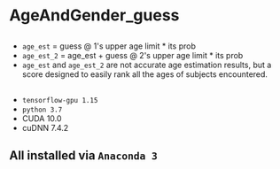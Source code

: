 # AgeAndGender_guess
##
- `age_est` = guess @ 1's upper age limit * its prob
- `age_est_2` = age_est + guess @ 2's upper age limit * its prob
- `age_est` and `age_est_2` are not accurate age estimation results, but a score designed to easily rank all the ages of subjects encountered.
##
- `tensorflow-gpu 1.15`
- `python 3.7`
- CUDA 10.0
- cuDNN 7.4.2
## All installed via `Anaconda 3`
